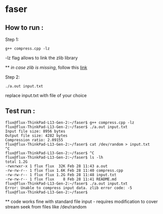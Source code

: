 # faser

## How to run :
Step 1: 
```
g++ compress.cpp -lz
```
-lz flag allows to link the zlib library 

** *in case zlib is missing*, follow this [link](https://stackoverflow.com/questions/18148075/compilation-error-missing-zlib-h)

Step 2:
```
./a.out input.txt
```
replace input.txt with file of your choice

## Test run :
```
flux@flux-ThinkPad-L13-Gen-2:~/faser$ g++ compress.cpp -lz
flux@flux-ThinkPad-L13-Gen-2:~/faser$ ./a.out input.txt 
Input file size: 8956 bytes
Output file size: 4282 bytes
Compression ratio: 2.09155
flux@flux-ThinkPad-L13-Gen-2:~/faser$ cat /dev/random > input.txt 
^C
flux@flux-ThinkPad-L13-Gen-2:~/faser$ ^C
flux@flux-ThinkPad-L13-Gen-2:~/faser$ ls -lh
total 1.2G
-rwxrwxr-x 1 flux flux  32K Feb 28 11:43 a.out
-rw-rw-r-- 1 flux flux 1.6K Feb 28 11:40 compress.cpp
-rw-rw-r-- 1 flux flux 1.2G Feb 28 11:48 input.txt
-rw-rw-r-- 1 flux flux    8 Feb 28 11:41 README.md
flux@flux-ThinkPad-L13-Gen-2:~/faser$ ./a.out input.txt 
Error: Unable to compress input data. zlib error code: -5
flux@flux-ThinkPad-L13-Gen-2:~/faser$ 
```

** code works fine with standard file input - requires modification to cover stream seek from files like /dev/random
